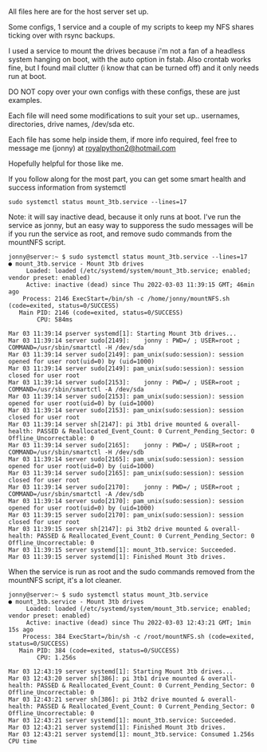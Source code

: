 All files here are for the host server set up. 

Some configs, 1 service and a couple of my scripts to keep my NFS shares ticking over with rsync backups.

I used a service to mount the drives because i'm not a fan of a headless system hanging on boot, with the auto option in fstab.
Also crontab works fine, but I found mail clutter (i know that can be turned off) and it only needs run at boot.

DO NOT copy over your own configs with these configs, these are just examples.

Each file will need some modifications to suit your set up.. usernames, directories, drive names, /dev/sda etc.

Each file has some help inside them, if more info required, feel free to message me (jonny) at royalpython2@hotmail.com

Hopefully helpful for those like me.

If you follow along for the most part, you can get some smart health and success information from systemctl

~~~
sudo systemctl status mount_3tb.service --lines=17
~~~

Note: it will say inactive dead, because it only runs at boot. I've run the service as jonny, but an easy way to supporess the sudo messages
will be if you run the service as root, and remove sudo commands from the mountNFS script.
~~~
jonny@server:~ $ sudo systemctl status mount_3tb.service --lines=17
● mount_3tb.service - Mount 3tb drives
     Loaded: loaded (/etc/systemd/system/mount_3tb.service; enabled; vendor preset: enabled)
     Active: inactive (dead) since Thu 2022-03-03 11:39:15 GMT; 46min ago
    Process: 2146 ExecStart=/bin/sh -c /home/jonny/mountNFS.sh (code=exited, status=0/SUCCESS)
   Main PID: 2146 (code=exited, status=0/SUCCESS)
        CPU: 584ms

Mar 03 11:39:14 pserver systemd[1]: Starting Mount 3tb drives...
Mar 03 11:39:14 server sudo[2149]:    jonny : PWD=/ ; USER=root ; COMMAND=/usr/sbin/smartctl -H /dev/sda
Mar 03 11:39:14 server sudo[2149]: pam_unix(sudo:session): session opened for user root(uid=0) by (uid=1000)
Mar 03 11:39:14 server sudo[2149]: pam_unix(sudo:session): session closed for user root
Mar 03 11:39:14 server sudo[2153]:    jonny : PWD=/ ; USER=root ; COMMAND=/usr/sbin/smartctl -A /dev/sda
Mar 03 11:39:14 server sudo[2153]: pam_unix(sudo:session): session opened for user root(uid=0) by (uid=1000)
Mar 03 11:39:14 server sudo[2153]: pam_unix(sudo:session): session closed for user root
Mar 03 11:39:14 server sh[2147]: pi 3tb1 drive mounted & overall-health: PASSED & Reallocated_Event_Count: 0 Current_Pending_Sector: 0 Offline_Uncorrectable: 0
Mar 03 11:39:14 server sudo[2165]:    jonny : PWD=/ ; USER=root ; COMMAND=/usr/sbin/smartctl -H /dev/sdb
Mar 03 11:39:14 server sudo[2165]: pam_unix(sudo:session): session opened for user root(uid=0) by (uid=1000)
Mar 03 11:39:14 server sudo[2165]: pam_unix(sudo:session): session closed for user root
Mar 03 11:39:14 server sudo[2170]:    jonny : PWD=/ ; USER=root ; COMMAND=/usr/sbin/smartctl -A /dev/sdb
Mar 03 11:39:14 server sudo[2170]: pam_unix(sudo:session): session opened for user root(uid=0) by (uid=1000)
Mar 03 11:39:15 server sudo[2170]: pam_unix(sudo:session): session closed for user root
Mar 03 11:39:15 server sh[2147]: pi 3tb2 drive mounted & overall-health: PASSED & Reallocated_Event_Count: 0 Current_Pending_Sector: 0 Offline_Uncorrectable: 0
Mar 03 11:39:15 server systemd[1]: mount_3tb.service: Succeeded.
Mar 03 11:39:15 server systemd[1]: Finished Mount 3tb drives.
~~~

When the service is run as root and the sudo commands removed from the mountNFS script, it's a lot cleaner.

~~~
jonny@server:~ $ sudo systemctl status mount_3tb.service 
● mount_3tb.service - Mount 3tb drives
     Loaded: loaded (/etc/systemd/system/mount_3tb.service; enabled; vendor preset: enabled)
     Active: inactive (dead) since Thu 2022-03-03 12:43:21 GMT; 1min 15s ago
    Process: 384 ExecStart=/bin/sh -c /root/mountNFS.sh (code=exited, status=0/SUCCESS)
   Main PID: 384 (code=exited, status=0/SUCCESS)
        CPU: 1.256s

Mar 03 12:43:19 server systemd[1]: Starting Mount 3tb drives...
Mar 03 12:43:20 server sh[386]: pi 3tb1 drive mounted & overall-health: PASSED & Reallocated_Event_Count: 0 Current_Pending_Sector: 0 Offline_Uncorrectable: 0
Mar 03 12:43:21 server sh[386]: pi 3tb2 drive mounted & overall-health: PASSED & Reallocated_Event_Count: 0 Current_Pending_Sector: 0 Offline_Uncorrectable: 0
Mar 03 12:43:21 server systemd[1]: mount_3tb.service: Succeeded.
Mar 03 12:43:21 server systemd[1]: Finished Mount 3tb drives.
Mar 03 12:43:21 server systemd[1]: mount_3tb.service: Consumed 1.256s CPU time
~~~
